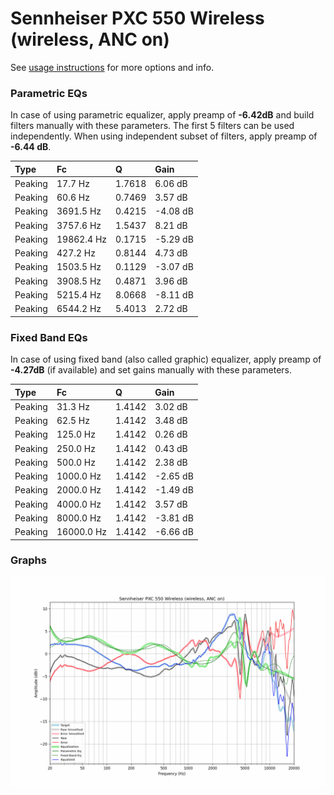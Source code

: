 # Sennheiser PXC 550 Wireless (wireless, ANC on)
See [usage instructions](https://github.com/jaakkopasanen/AutoEq#usage) for more options and info.

### Parametric EQs
In case of using parametric equalizer, apply preamp of **-6.42dB** and build filters manually
with these parameters. The first 5 filters can be used independently.
When using independent subset of filters, apply preamp of **-6.44 dB**.

| Type    | Fc         |      Q | Gain     |
|:--------|:-----------|:-------|:---------|
| Peaking | 17.7 Hz    | 1.7618 | 6.06 dB  |
| Peaking | 60.6 Hz    | 0.7469 | 3.57 dB  |
| Peaking | 3691.5 Hz  | 0.4215 | -4.08 dB |
| Peaking | 3757.6 Hz  | 1.5437 | 8.21 dB  |
| Peaking | 19862.4 Hz | 0.1715 | -5.29 dB |
| Peaking | 427.2 Hz   | 0.8144 | 4.73 dB  |
| Peaking | 1503.5 Hz  | 0.1129 | -3.07 dB |
| Peaking | 3908.5 Hz  | 0.4871 | 3.96 dB  |
| Peaking | 5215.4 Hz  | 8.0668 | -8.11 dB |
| Peaking | 6544.2 Hz  | 5.4013 | 2.72 dB  |

### Fixed Band EQs
In case of using fixed band (also called graphic) equalizer, apply preamp of **-4.27dB**
(if available) and set gains manually with these parameters.

| Type    | Fc         |      Q | Gain     |
|:--------|:-----------|:-------|:---------|
| Peaking | 31.3 Hz    | 1.4142 | 3.02 dB  |
| Peaking | 62.5 Hz    | 1.4142 | 3.48 dB  |
| Peaking | 125.0 Hz   | 1.4142 | 0.26 dB  |
| Peaking | 250.0 Hz   | 1.4142 | 0.43 dB  |
| Peaking | 500.0 Hz   | 1.4142 | 2.38 dB  |
| Peaking | 1000.0 Hz  | 1.4142 | -2.65 dB |
| Peaking | 2000.0 Hz  | 1.4142 | -1.49 dB |
| Peaking | 4000.0 Hz  | 1.4142 | 3.57 dB  |
| Peaking | 8000.0 Hz  | 1.4142 | -3.81 dB |
| Peaking | 16000.0 Hz | 1.4142 | -6.66 dB |

### Graphs
![](./Sennheiser%20PXC%20550%20Wireless%20(wireless,%20ANC%20on).png)